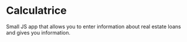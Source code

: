 Calculatrice
============

Small JS app that allows you to enter information about real estate loans and gives you information.
